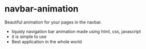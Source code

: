 # navbar-animation

Beautiful animation for your pages in the navbar.

* liquidy navigation bar animation made using html, css, javascript
* it is simple to use
* Best application in the whole world
